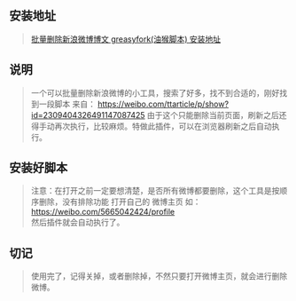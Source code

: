 ## 安装地址
> [批量删除新浪微博博文 greasyfork(油猴脚本) 安装地址](https://greasyfork.org/zh-CN/scripts/376618-%E6%89%B9%E9%87%8F%E5%88%A0%E9%99%A4%E6%96%B0%E6%B5%AA%E5%BE%AE%E5%8D%9A%E5%8D%9A%E6%96%87)

## 说明
> 一个可以批量删除新浪微博的小工具，搜索了好多，找不到合适的，刚好找到一段脚本
> 来自： https://weibo.com/ttarticle/p/show?id=2309404326491147087425
> 由于这个只能删除当前页面，刷新之后还得手动再次执行，比较麻烦。特做此插件，可以在浏览器刷新之后自动执行。

## 安装好脚本
> 注意：在打开之前一定要想清楚，是否所有微博都要删除，这个工具是按顺序删除，没有排除功能
> 打开自己的 微博主页 如： https://weibo.com/5665042424/profile  
> 然后插件就会自动执行了。

## 切记
> 使用完了，记得关掉，或者删除掉，不然只要打开微博主页，就会进行删除微博。